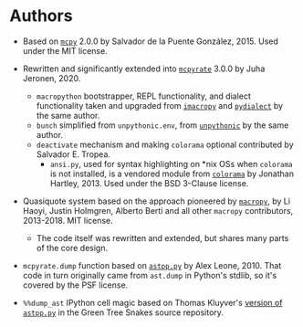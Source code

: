 # Authors

- Based on [`mcpy`](https://github.com/delapuente/mcpy) 2.0.0 by Salvador de la Puente González, 2015. Used under the MIT license.

- Rewritten and significantly extended into [`mcpyrate`](https://github.com/Technologicat/mcpyrate) 3.0.0 by Juha Jeronen, 2020.
  - `macropython` bootstrapper, REPL functionality, and dialect functionality taken and upgraded from [`imacropy`](https://github.com/Technologicat/imacropy) and [`pydialect`](https://github.com/Technologicat/pydialect) by the same author.
  - `bunch` simplified from `unpythonic.env`, from [`unpythonic`](https://github.com/Technologicat/unpythonic) by the same author.
  - `deactivate` mechanism and making `colorama` optional contributed by Salvador E. Tropea.
    - `ansi.py`, used for syntax highlighting on *nix OSs when `colorama` is not installed, is a vendored module from [`colorama`](https://github.com/tartley/colorama) by Jonathan Hartley, 2013. Used under the BSD 3-Clause license.

- Quasiquote system based on the approach pioneered by [`macropy`](https://github.com/azazel75/macropy), by Li Haoyi, Justin Holmgren, Alberto Berti and all other `macropy` contributors, 2013-2018. MIT license.
  - The code itself was rewritten and extended, but shares many parts of the core design.

- `mcpyrate.dump` function based on [`astpp.py`](https://alexleone.blogspot.com/2010/01/python-ast-pretty-printer.html) by Alex Leone, 2010. That code in turn originally came from `ast.dump` in Python's stdlib, so it's covered by the PSF license.

- `%%dump_ast` IPython cell magic based on Thomas Kluyver's [version of `astpp.py`](https://bitbucket.org/takluyver/greentreesnakes/src/master/astpp.py) in the Green Tree Snakes source repository.
